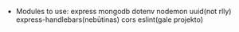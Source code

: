 * Modules to use:
  express
  mongodb
  dotenv
  nodemon
  uuid(not rlly)
  express-handlebars(nebūtinas)
  cors
  eslint(gale projekto)